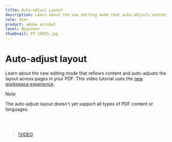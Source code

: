 ```yaml
---
title: Auto-adjust Layout
description: Learn about the new editing mode that auto-adjusts content
role: User
product: adobe acrobat
level: Beginner
thumbnail: KT-10835.jpg
---
```

# Auto-adjust layout

Learn about the new editing mode that reflows content and auto-adjusts the layout across pages in your PDF. This video tutorial uses the [new workspace experience](new-workspace.md).

>[!NOTE]
>
>The auto-adjust layout doesn't yet support all types of PDF content or languages.

<br>&nbsp;

>[!VIDEO](https://video.tv.adobe.com/v/346975?hidetitle=true)